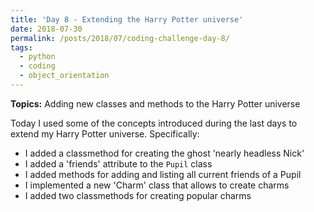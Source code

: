 ```yaml
---
title: 'Day 8 - Extending the Harry Potter universe'
date: 2018-07-30
permalink: /posts/2018/07/coding-challenge-day-8/
tags:
  - python
  - coding
  - object_orientation
---
```


**Topics:** Adding new classes and methods to the Harry Potter universe

Today I used some of the concepts introduced during the last days to extend my Harry Potter universe. Specifically:

- I added a classmethod for creating the ghost 'nearly headless Nick'   
- I added a 'friends' attribute to the ```Pupil``` class   
- I added methods for adding and listing all current friends of a Pupil
- I implemented a new 'Charm' class that allows to create charms
- I added two classmethods for creating popular charms
